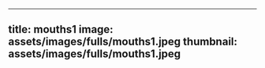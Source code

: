
---
title: mouths1
image: assets/images/fulls/mouths1.jpeg
thumbnail: assets/images/fulls/mouths1.jpeg
---
